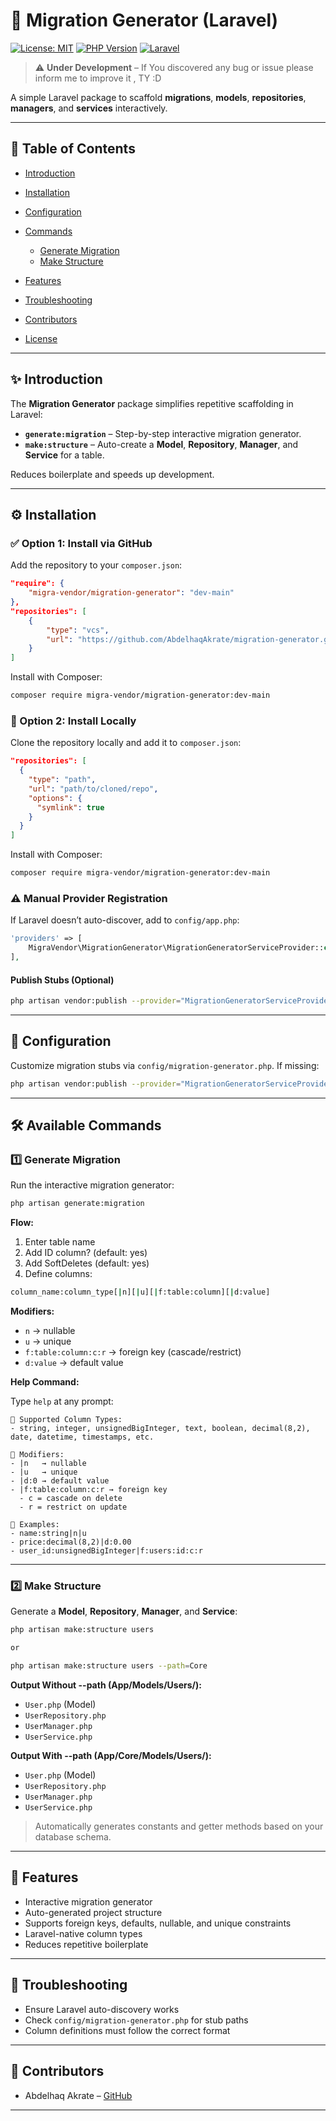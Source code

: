 # 🚀 Migration Generator (Laravel)

[![License: MIT](https://img.shields.io/badge/License-MIT-blue.svg)](LICENSE)
[![PHP Version](https://img.shields.io/badge/PHP-8.0+-blue.svg)](https://www.php.net/)
[![Laravel](https://img.shields.io/badge/Laravel-9+-red.svg)](https://laravel.com/)

> ⚠️ **Under Development** – If You discovered any bug or issue please inform me to improve it , TY :D

A simple Laravel package to scaffold **migrations**, **models**, **repositories**, **managers**, and **services** interactively.

---

## 📖 Table of Contents

* [Introduction](#✨-introduction)
* [Installation](#-installation)
* [Configuration](#-configuration)
* [Commands](#-available-commands)

  * [Generate Migration](#1️⃣-generate-migration)
  * [Make Structure](#2️⃣-make-structure)
* [Features](#-features)
* [Troubleshooting](#-troubleshooting)
* [Contributors](#-contributors)
* [License](#-license)

---

## ✨ Introduction

The **Migration Generator** package simplifies repetitive scaffolding in Laravel:

* **`generate:migration`** – Step-by-step interactive migration generator.
* **`make:structure`** – Auto-create a **Model**, **Repository**, **Manager**, and **Service** for a table.

Reduces boilerplate and speeds up development.

---

## ⚙️ Installation

### ✅ Option 1: Install via GitHub

Add the repository to your `composer.json`:

```json
"require": {
    "migra-vendor/migration-generator": "dev-main"
},
"repositories": [
    {
        "type": "vcs",
        "url": "https://github.com/AbdelhaqAkrate/migration-generator.git"
    }
]
```

Install with Composer:

```bash
composer require migra-vendor/migration-generator:dev-main
```

### 🧪 Option 2: Install Locally

Clone the repository locally and add it to `composer.json`:

```json
"repositories": [
  {
    "type": "path",
    "url": "path/to/cloned/repo",
    "options": {
      "symlink": true
    }
  }
]
```

Install with Composer:

```bash
composer require migra-vendor/migration-generator:dev-main
```

### ⚠️ Manual Provider Registration

If Laravel doesn’t auto-discover, add to `config/app.php`:

```php
'providers' => [
    MigraVendor\MigrationGenerator\MigrationGeneratorServiceProvider::class,
],
```

#### Publish Stubs (Optional)

```bash
php artisan vendor:publish --provider="MigrationGeneratorServiceProvider"
```

---

## 🔧 Configuration

Customize migration stubs via `config/migration-generator.php`.
If missing:

```bash
php artisan vendor:publish --provider="MigrationGeneratorServiceProvider"
```

---

## 🛠️ Available Commands

### 1️⃣ Generate Migration

Run the interactive migration generator:

```bash
php artisan generate:migration
```

**Flow:**

1. Enter table name
2. Add ID column? (default: yes)
3. Add SoftDeletes (default: yes)
4. Define columns:

```bash
column_name:column_type[|n][|u][|f:table:column][|d:value]
```

**Modifiers:**

* `n` → nullable
* `u` → unique
* `f:table:column:c:r` → foreign key (cascade/restrict)
* `d:value` → default value

**Help Command:**

Type `help` at any prompt:

```
📘 Supported Column Types:
- string, integer, unsignedBigInteger, text, boolean, decimal(8,2), date, datetime, timestamps, etc.

🔧 Modifiers:
- |n   → nullable
- |u   → unique
- |d:0 → default value
- |f:table:column:c:r → foreign key
  - c = cascade on delete
  - r = restrict on update

📌 Examples:
- name:string|n|u
- price:decimal(8,2)|d:0.00
- user_id:unsignedBigInteger|f:users:id:c:r
```

---

### 2️⃣ Make Structure

Generate a **Model**, **Repository**, **Manager**, and **Service**:

```bash
php artisan make:structure users

or 

php artisan make:structure users --path=Core
```

**Output Without --path (App/Models/Users/):**

* `User.php` (Model)
* `UserRepository.php`
* `UserManager.php`
* `UserService.php`

**Output With --path (App/Core/Models/Users/):**

* `User.php` (Model)
* `UserRepository.php`
* `UserManager.php`
* `UserService.php`

> Automatically generates constants and getter methods based on your database schema.

---

## 🌟 Features

* Interactive migration generator
* Auto-generated project structure
* Supports foreign keys, defaults, nullable, and unique constraints
* Laravel-native column types
* Reduces repetitive boilerplate

---

## 🐛 Troubleshooting

* Ensure Laravel auto-discovery works
* Check `config/migration-generator.php` for stub paths
* Column definitions must follow the correct format

---

## 👥 Contributors

* Abdelhaq Akrate – [GitHub](https://github.com/AbdelhaqAkrate)

---
